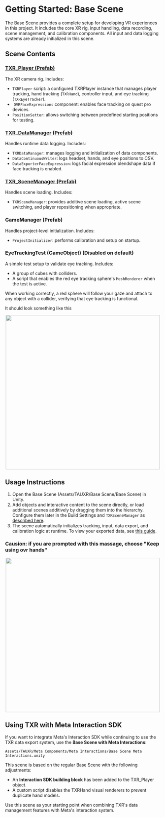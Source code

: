 # Getting Started: Base Scene

The Base Scene provides a complete setup for developing VR experiences in this project. It includes the core XR rig, input handling, data recording, scene management, and calibration components. All input and data logging systems are already initialized in this scene.

## Scene Contents

### [TXR\_Player (Prefab)](https://github.com/TAU-XR/TAUXR-Research-Template/blob/main/Docs/TxrPlayer.md)

The XR camera rig. Includes:

* `TXRPlayer` script: a configured TXRPlayer instance that manages player tracking, hand tracking (`TXRHand`), controller input, and eye tracking (`TXREyeTracker`).
*  `OVRFaceExpressions` component: enables face tracking on quest pro devices.
* `PositionSetter`: allows switching between predefined starting positions for testing.

### [TXR\_DataManager (Prefab)](https://github.com/TAU-XR/TAUXR-Research-Template/blob/main/Docs/TXR%20Data%20Manager.md)

Handles runtime data logging. Includes:

* `TXRDataManager`: manages logging and initialization of data components.
* `DataContinuousWriter`: logs headset, hands, and eye positions to CSV.
* `DataExporterFaceExpression`: logs facial expression blendshape data if face tracking is enabled.

### [TXR\_SceneManager (Prefab)](https://github.com/TAU-XR/TAUXR-Research-Template/blob/main/Docs/Scene%20Manager.md)

Handles scene loading. Includes:

* `TXRSceneManager`: provides additive scene loading, active scene switching, and player repositioning when appropriate.

### GameManager (Prefab)

Handles project-level initialization. Includes:

* `ProjectInitializer`: performs calibration and setup on startup.

### EyeTrackingTest (GameObject) (Disabled on default)

A simple test setup to validate eye tracking. Includes:

* A group of cubes with colliders.
* A script that enables the red eye tracking sphere's `MeshRenderer` when the test is active.

When working correctly, a red sphere will follow your gaze and attach to any object with a collider, verifying that eye tracking is functional.

It should look something like this
<div align="center">
<img src="https://github.com/TAU-XR/TAUXR-Research-Template/blob/main/Media/com.oculus.vrshell-20250508-120336-0.gif" width="500"/>
</div>

## Usage Instructions

1. Open the Base Scene (Assets/TAUXR/Base Scene/Base Scene) in Unity. 
2. Add objects and interactive content to the scene directly, or load additional scenes additively by dragging them into the hierarchy. Configure them later in the Build Settings and `TXRSceneManager` as [described here](https://github.com/TAU-XR/TAUXR-Research-Template/blob/main/Docs/Scene%20Manager.md).
3. The scene automatically initializes tracking, input, data export, and calibration logic at runtime. To view your exported data, see [this guide](https://github.com/TAU-XR/TAUXR-Research-Template/blob/main/Docs/View%20Exported%20Data.md).

### Causion: if you are prompted with this massage, choose "Keep using ovr hands" 

<div align="center">
<img src="https://github.com/TAU-XR/TAUXR-Research-Template/blob/main/Media/dont.png" width="500"/>
</div>


## Using TXR with Meta Interaction SDK

If you want to integrate Meta's Interaction SDK while continuing to use the TXR data export system, use the **Base Scene with Meta Interactions**:

`Assets/TAUXR/Meta Components/Meta Interactions/Base Scene Meta Interactions.unity`

This scene is based on the regular Base Scene with the following adjustments:

* An **Interaction SDK building block** has been added to the TXR\_Player object.
* A custom script disables the TXRHand visual renderers to prevent duplicate hand models.

Use this scene as your starting point when combining TXR's data management features with Meta's interaction system.
